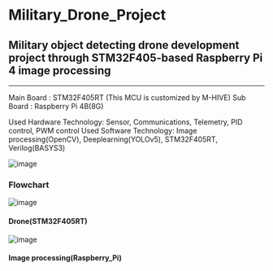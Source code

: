 # Military_Drone_Project
## Military object detecting drone development project through STM32F405-based Raspberry Pi 4 image processing
---
Main Board : STM32F405RT (This MCU is customized by M-HIVE)
Sub Board : Raspberry Pi 4B(8G)

Used Hardware Technology: Sensor, Communications, Telemetry, PID control, PWM control
Used Software Technology: Image processing(OpenCV), Deeplearning(YOLOv5), STM32F405RT, Verilog(BASYS3) 

![image](https://github.com/jang-young-hyun/Military_Drone_Project/assets/124988949/e9227091-dcbc-4f58-a402-649d5d631c1c)


### Flowchart
![image](https://github.com/jang-young-hyun/Military_Drone_Project/assets/124988949/f9c4c1aa-257f-4642-be38-3137e7d92aa5)
#### Drone(STM32F405RT)

![image](https://github.com/jang-young-hyun/Military_Drone_Project/assets/124988949/f4f45172-08fd-43e2-86b0-895823617175)
#### Image processing(Raspberry_Pi)
